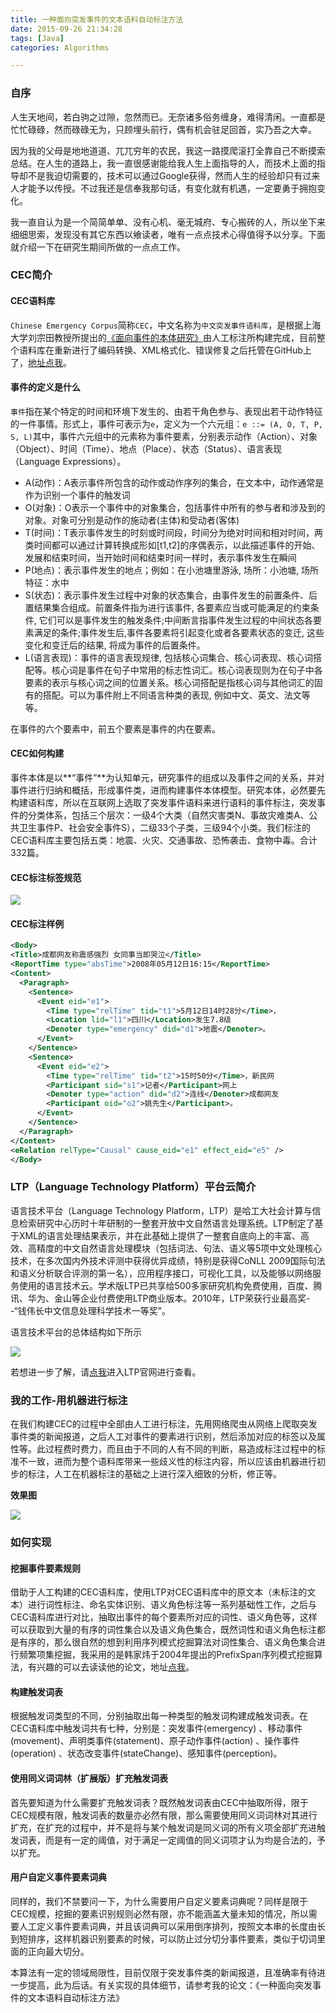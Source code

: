 ```yaml
---
title: 一种面向突发事件的文本语料自动标注方法
date: 2015-09-26 21:34:28
tags: [Java]
categories: Algorithms

---
```


### 自序
人生天地间，若白驹之过隙，忽然而已。无奈诸多俗务缠身，难得清闲。一直都是忙忙碌碌，然而碌碌无为，只顾埋头前行，偶有机会驻足回首，实乃吾之大幸。

因为我的父母是地地道道、兀兀穷年的农民，我这一路摸爬滚打全靠自己不断摸索总结。在人生的道路上，我一直很感谢能给我人生上面指导的人，而技术上面的指导却不是我迫切需要的，技术可以通过Google获得，然而人生的经验却只有过来人才能予以传授。不过我还是信奉我那句话，有变化就有机遇，一定要勇于拥抱变化。

我一直自认为是一个简简单单、没有心机、毫无城府、专心搬砖的人，所以坐下来细细思索，发现没有其它东西以飨读者，唯有一点点技术心得值得予以分享。下面就介绍一下在研究生期间所做的一点点工作。

### CEC简介
#### CEC语料库
`Chinese Emergency Corpus`简称`CEC`，中文名称为`中文突发事件语料库`，是根据上海大学刘宗田教授所提出的[《面向事件的本体研究》](http://www.jsjkx.com/jsjkx/ch/reader/view_abstract.aspx?file_no=091146&flag=1)由人工标注所构建完成，目前整个语料库在重新进行了编码转换、XML格式化、错误修复之后托管在GitHub上了，[地址点我](https://github.com/shijiebei2009/CEC-Corpus)。

#### 事件的定义是什么
`事件`指在某个特定的时间和环境下发生的、由若干角色参与、表现出若干动作特征的一件事情。形式上，事件可表示为`e`，定义为一个六元组：`e ::= (A, O, T, P, S, L)`其中，事件六元组中的元素称为事件要素，分别表示动作（Action）、对象（Object）、时间（Time）、地点（Place）、状态（Status）、语言表现（Language Expressions）。

- A(动作)：A表示事件所包含的动作或动作序列的集合，在文本中，动作通常是作为识别一个事件的触发词
- O(对象)：O表示一个事件中的对象集合，包括事件中所有的参与者和涉及到的对象。对象可分别是动作的施动者(主体)和受动者(客体)
- T(时间)：T表示事件发生的时刻或时间段，时间分为绝对时间和相对时间，两类时间都可以通过计算转换成形如[t1,t2]的序偶表示，以此描述事件的开始、发展和结束时间，当开始时间和结束时间一样时，表示事件发生在瞬间
- P(地点)：表示事件发生的地点；例如：在小池塘里游泳, 场所：小池塘, 场所特征：水中
- S(状态)：表示事件发生过程中对象的状态集合，由事件发生的前置条件、后置结果集合组成。前置条件指为进行该事件, 各要素应当或可能满足的约束条件, 它们可以是事件发生的触发条件;中间断言指事件发生过程的中间状态各要素满足的条件;事件发生后,事件各要素将引起变化或者各要素状态的变迁, 这些变化和变迁后的结果, 将成为事件的后置条件。
- L(语言表现)：事件的语言表现规律, 包括核心词集合、核心词表现、核心词搭配等。核心词是事件在句子中常用的标志性词汇。核心词表现则为在句子中各要素的表示与核心词之间的位置关系。核心词搭配是指核心词与其他词汇的固有的搭配。可以为事件附上不同语言种类的表现, 例如中文、英文、法文等等。

在事件的六个要素中，前五个要素是事件的内在要素。

#### CEC如何构建
事件本体是以**“事件”**为认知单元，研究事件的组成以及事件之间的关系，并对事件进行归纳和概括，形成事件类，进而构建事件本体模型。研究本体，必然要先构建语料库，所以在互联网上选取了突发事件语料来进行语料的事件标注，突发事件的分类体系，包括三个层次：一级4个大类（自然灾害类N、事故灾难类A、公共卫生事件P、社会安全事件S），二级33个子类，三级94个小类。我们标注的CEC语料库主要包括五类：地震、火灾、交通事故、恐怖袭击、食物中毒。合计332篇。

#### CEC标注标签规范
![](https://raw.githubusercontent.com/shijiebei2009/img/master/blog/xml_schema_of_cec_annotation.png)

#### CEC标注样例
```xml
<Body>
<Title>成都网友称震感强烈 女同事当即哭泣</Title>
<ReportTime type="absTime">2008年05月12日16:15</ReportTime>
<Content>
  <Paragraph>
    <Sentence>
      <Event eid="e1">
        <Time type="relTime" tid="t1">5月12日14时28分</Time>，
        <Location lid="l1">四川</Location>发生7.8级
        <Denoter type="emergency" did="d1">地震</Denoter>。
      </Event>
    </Sentence>
    <Sentence>
      <Event eid="e2">
        <Time type="relTime" tid="t2">15时50分</Time>，新民网
        <Participant sid="s1">记者</Participant>网上
        <Denoter type="action" did="d2">连线</Denoter>成都网友
        <Participant oid="o2">姚先生</Participant>。
      </Event>
    </Sentence>
  </Paragraph>
</Content>
<eRelation relType="Causal" cause_eid="e1" effect_eid="e5" />
</Body>
```

### LTP（Language Technology Platform）平台云简介
语言技术平台（Language Technology Platform，LTP）是哈工大社会计算与信息检索研究中心历时十年研制的一整套开放中文自然语言处理系统。LTP制定了基于XML的语言处理结果表示，并在此基础上提供了一整套自底向上的丰富、高效、高精度的中文自然语言处理模块（包括词法、句法、语义等5项中文处理核心技术，在多次国内外技术评测中获得优异成绩，特别是获得CoNLL 2009国际句法和语义分析联合评测的第一名），应用程序接口，可视化工具，以及能够以网络服务使用的语言技术云。学术版LTP已共享给500多家研究机构免费使用，百度、腾讯、华为、金山等企业付费使用LTP商业版本。2010年，LTP荣获行业最高奖--“钱伟长中文信息处理科学技术一等奖”。

语言技术平台的总体结构如下所示

![](https://raw.githubusercontent.com/shijiebei2009/img/master/blog/ltp_framework.png)

若想进一步了解，请[点我](http://www.ltp-cloud.com/intro/)进入LTP官网进行查看。
### 我的工作-用机器进行标注
在我们构建CEC的过程中全部由人工进行标注，先用网络爬虫从网络上爬取突发事件类的新闻报道，之后人工对事件的要素进行识别，然后添加对应的标签以及属性等。此过程费时费力，而且由于不同的人有不同的判断，易造成标注过程中的标准不一致，进而为整个语料库带来一些歧义性的标注内容，所以应该由机器进行初步的标注，人工在机器标注的基础之上进行深入细致的分析，修正等。

**效果图**

![](https://raw.githubusercontent.com/shijiebei2009/img/master/blog/automatic_annotation.gif)

### 如何实现
#### 挖掘事件要素规则
借助于人工构建的CEC语料库，使用LTP对CEC语料库中的原文本（未标注的文本）进行词性标注、命名实体识别、语义角色标注等一系列基础性工作，之后与CEC语料库进行对比，抽取出事件的每个要素所对应的词性、语义角色等，这样可以获取到大量的有序的词性集合以及语义角色集合，既然词性和语义角色标注都是有序的，那么很自然的想到利用序列模式挖掘算法对词性集合、语义角色集合进行频繁项集挖掘，我采用的是韩家炜于2004年提出的PrefixSpan序列模式挖掘算法，有兴趣的可以去读读他的论文，地址[点我](https://www.cs.sfu.ca/~jpei/publications/spg.pdf)。

#### 构建触发词表
根据触发词类型的不同，分别抽取出每一种类型的触发词构建成触发词表。在CEC语料库中触发词共有七种，分别是：突发事件(emergency) 、移动事件(movement)、声明类事件(statement)、原子动作事件(action) 、操作事件(operation) 、状态改变事件(stateChange)、感知事件(perception)。

#### 使用同义词词林（扩展版）扩充触发词表
首先要知道为什么需要扩充触发词表？既然触发词表由CEC中抽取所得，限于CEC规模有限，触发词表的数量亦必然有限，那么需要使用同义词词林对其进行扩充，在扩充的过程中，并不是将与某个触发词是同义词的所有义项全部扩充进触发词表，而是有一定的阈值，对于满足一定阈值的同义词项才认为均是合法的，予以扩充。

#### 用户自定义事件要素词典
同样的，我们不禁要问一下，为什么需要用户自定义要素词典呢？同样是限于CEC规模，挖掘的要素识别规则必然有限，亦不能涵盖大量未知的情况，所以需要人工定义事件要素词典，并且该词典可以采用倒序排列，按照文本串的长度由长到短排序，这样机器识别要素的时候，可以防止过分切分事件要素，类似于切词里面的正向最大切分。

本算法有一定的领域局限性，目前仅限于突发事件类的新闻报道，且准确率有待进一步提高，此为后话。有关实现的具体细节，请参考我的论文：《一种面向突发事件的文本语料自动标注方法》